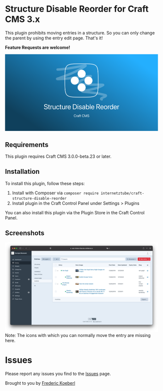 # Structure Disable Reorder for Craft CMS 3.x

This plugin prohibits moving entries in a structure. So you can only change the parent by using the entry edit page. That's it!

__Feature Requests are welcome!__

![Share](screenshots/share.png)

## Requirements

This plugin requires Craft CMS 3.0.0-beta.23 or later.

## Installation
To install this plugin, follow these steps:
1. Install with Composer via `composer require internetztube/craft-structure-disable-reorder`
2. Install plugin in the Craft Control Panel under Settings > Plugins

You can also install this plugin via the Plugin Store in the Craft Control Panel.

## Screenshots
![Overview](screenshots/overview.png)
Note: The icons with which you can normally move the entry are missing here.


# Issues
Please report any issues you find to the [Issues](https://github.com/internetztube/craft-structure-disable-reorder/issues) page.



Brought to you by [Frederic Koeberl](https://frederickoeberl.com/)
